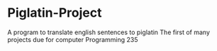 # Piglatin-Project
A program to translate english sentences to piglatin
The first of many projects due for computer Programming 235
